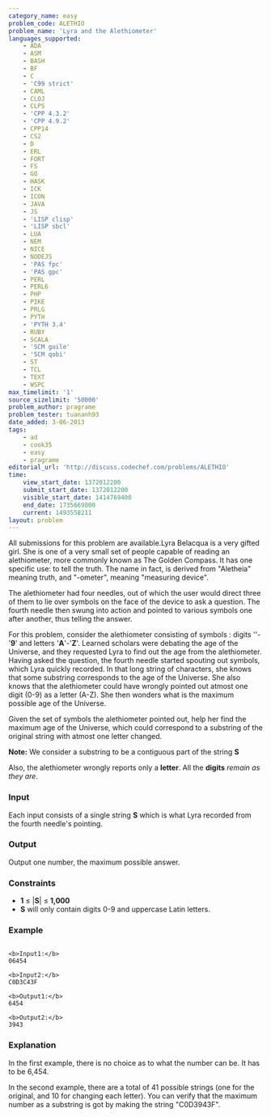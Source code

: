 ```yaml
---
category_name: easy
problem_code: ALETHIO
problem_name: 'Lyra and the Alethiometer'
languages_supported:
    - ADA
    - ASM
    - BASH
    - BF
    - C
    - 'C99 strict'
    - CAML
    - CLOJ
    - CLPS
    - 'CPP 4.3.2'
    - 'CPP 4.9.2'
    - CPP14
    - CS2
    - D
    - ERL
    - FORT
    - FS
    - GO
    - HASK
    - ICK
    - ICON
    - JAVA
    - JS
    - 'LISP clisp'
    - 'LISP sbcl'
    - LUA
    - NEM
    - NICE
    - NODEJS
    - 'PAS fpc'
    - 'PAS gpc'
    - PERL
    - PERL6
    - PHP
    - PIKE
    - PRLG
    - PYTH
    - 'PYTH 3.4'
    - RUBY
    - SCALA
    - 'SCM guile'
    - 'SCM qobi'
    - ST
    - TCL
    - TEXT
    - WSPC
max_timelimit: '1'
source_sizelimit: '50000'
problem_author: pragrame
problem_tester: tuananh93
date_added: 3-06-2013
tags:
    - ad
    - cook35
    - easy
    - pragrame
editorial_url: 'http://discuss.codechef.com/problems/ALETHIO'
time:
    view_start_date: 1372012200
    submit_start_date: 1372012200
    visible_start_date: 1414769400
    end_date: 1735669800
    current: 1493558211
layout: problem
---
```

All submissions for this problem are available.Lyra Belacqua is a very gifted girl. She is one of a very small set of people capable of reading an alethiometer, more commonly known as The Golden Compass. It has one specific use: to tell the truth. The name in fact, is derived from "Aletheia" meaning truth, and "-ometer", meaning "measuring device".

The alethiometer had four needles, out of which the user would direct three of them to lie over symbols on the face of the device to ask a question. The fourth needle then swung into action and pointed to various symbols one after another, thus telling the answer.

For this problem, consider the alethiometer consisting of symbols : digits ''-'**9**' and letters '**A**'-'**Z**'. Learned scholars were debating the age of the Universe, and they requested Lyra to find out the age from the alethiometer. Having asked the question, the fourth needle started spouting out symbols, which Lyra quickly recorded. In that long string of characters, she knows that some substring corresponds to the age of the Universe. She also knows that the alethiometer could have wrongly pointed out atmost one digit (0-9) as a letter (A-Z). She then wonders what is the maximum possible age of the Universe.

Given the set of symbols the alethiometer pointed out, help her find the maximum age of the Universe, which could correspond to a substring of the original string with atmost one letter changed.

**Note:** We consider a substring to be a contiguous part of the string **S** 

Also, the alethiometer wrongly reports only a **letter**. All the **digits** _remain as they are_.

### Input

Each input consists of a single string **S** which is what Lyra recorded from the fourth needle's pointing.

### Output

Output one number, the maximum possible answer.

### Constraints

- **1** ≤ |**S**| ≤ **1,000**
- **S** will only contain digits 0-9 and uppercase Latin letters.

### Example

```

<b>Input1:</b>
06454

<b>Input2:</b>
C0D3C43F

<b>Output1:</b>
6454

<b>Output2:</b>
3943

```
### Explanation

In the first example, there is no choice as to what the number can be. It has to be 6,454.

In the second example, there are a total of 41 possible strings (one for the original, and 10 for changing each letter). You can verify that the maximum number as a substring is got by making the string "C0D3943F".